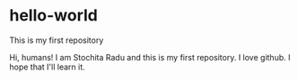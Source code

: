# hello-world
This is my first repository

Hi, humans! I am Stochita Radu and this is my first repository.
I love github. I hope that I'll learn it.
